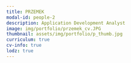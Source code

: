 ```yaml
---
title: PRZEMEK 
modal-id: people-2
description: Application Development Analyst
image: img/portfolio/przemek_cv.JPG
thumbnail: assets/img/portfolio/p_thumb.jpg
curriculum: true
cv-info: true
lodz: true
---
```

